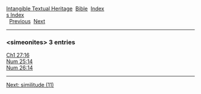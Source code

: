 [Intangible Textual Heritage](../../index)  [Bible](../index) 
[Index](index)   
[s Index](_s_)  
  [Previous](c10452)  [Next](c10454) 

------------------------------------------------------------------------

### &lt;simeonites&gt; 3 entries

[Ch1 27:16](../kjv/ch1027.htm#016)  
[Num 25:14](../kjv/num025.htm#014)  
[Num 26:14](../kjv/num026.htm#014)  

------------------------------------------------------------------------

[Next: similitude (11)](c10454)
